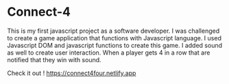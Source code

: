 # Connect-4

This is my first javascript project as a software developer. I was challenged to create a game application that functions with Javascript language. I used Javascript DOM and javascript functions to create this game. I added sound as well to create user interaction. When a player gets 4 in a row that are notified that they win with sound. 

Check it out !
https://connect4four.netlify.app
